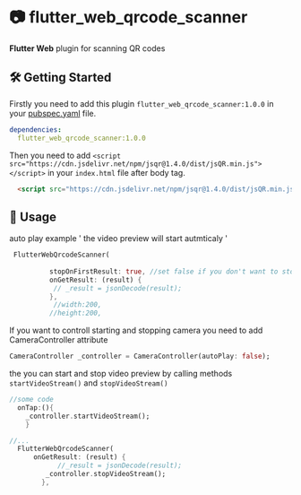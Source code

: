 # 📷   flutter_web_qrcode_scanner  


**Flutter Web** plugin for scanning QR codes

## 🛠️ Getting Started

Firstly you need to add this plugin `flutter_web_qrcode_scanner:1.0.0` in your [pubspec.yaml](https://flutter.dev/platform-plugins/) file.

```yaml
dependencies:
  flutter_web_qrcode_scanner:1.0.0
```
Then you need to add `<script src="https://cdn.jsdelivr.net/npm/jsqr@1.4.0/dist/jsQR.min.js"></script>`  in your `index.html` file after body tag.

```html
  <script src="https://cdn.jsdelivr.net/npm/jsqr@1.4.0/dist/jsQR.min.js"></script>
```


## 🏃 Usage



auto play example ' the video preview will start autmticaly '

```dart
 FlutterWebQrcodeScanner(
         
          stopOnFirstResult: true, //set false if you don't want to stop video preview on getting first result
          onGetResult: (result) {
           // _result = jsonDecode(result);
          },
           //width:200,
          //height:200,
```


If you want to controll starting and stopping camera you need to add CameraController attribute

```dart
CameraController _controller = CameraController(autoPlay: false);

```

the you can start and stop video preview by calling methods `startVideoStream()` and `stopVideoStream()`


```dart 
//some code
  onTap:(){
    _controller.startVideoStream();
    }

//...
  FlutterWebQrcodeScanner(
      onGetResult: (result) {
            //_result = jsonDecode(result);
         _controller.stopVideoStream();
        },
```